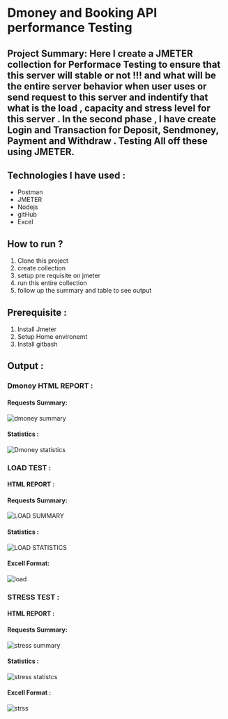 # Dmoney and Booking API performance Testing 

## Project Summary:  Here I create a JMETER collection for Performace Testing to ensure that this server will stable or not !!!  and what will be the entire server behavior when user uses or send request to this server and indentify that what is the load , capacity and stress level for this server . In the second phase , I have create Login  and Transaction for Deposit, Sendmoney, Payment and Withdraw . Testing All off these using JMETER.

## Technologies I have used :
- Postman
- JMETER
- Nodejs
- gitHub
- Excel
  
## How to run ?
1. Clone this project
2. create collection
3. setup pre requisite on jmeter
4. run this entire collection
5. follow up the summary and table to see output

## Prerequisite :
1. Install Jmeter
2. Setup Home environemt
3. Install gitbash

## Output :

### Dmoney HTML REPORT :
#### Requests Summary:
![dmoney summary](https://github.com/user-attachments/assets/091703a1-89c9-4547-b746-52c3066dd308)

#### Statistics :
![Dmoney statistics](https://github.com/user-attachments/assets/bc55242d-5feb-4f03-806a-34998c94475a)



### LOAD TEST :

#### HTML REPORT :
#### Requests Summary:
![LOAD SUMMARY](https://github.com/user-attachments/assets/4850503b-ca0c-4705-b357-441fbe4ace20)

#### Statistics :
![LOAD STATISTICS](https://github.com/user-attachments/assets/d7c5467c-d575-4dea-9766-0a7ebd9250e1)

#### Excell Format:
![load](https://github.com/user-attachments/assets/822919ed-512c-41d6-a8b5-ed7a3362bea7)


### STRESS TEST :

#### HTML REPORT :
#### Requests Summary:
![stress summary](https://github.com/user-attachments/assets/1611db22-55f8-4139-9a55-df54c8543abb)


#### Statistics :
![stress statistcs](https://github.com/user-attachments/assets/763bf4e5-84e7-4fd1-997d-98e67188da09)

 
#### Excell Format :
![strss](https://github.com/user-attachments/assets/5a3aaca3-a1c6-4ed0-93fb-67d469398b2f)





